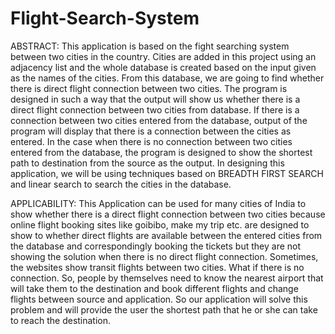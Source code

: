 # Flight-Search-System

ABSTRACT:
 This application is based on the fight searching system between two cities in the country. Cities are added in this project using an adjacency list and the whole database is created based on the input given as the names of the cities. From this database, we are going to find whether there is direct flight connection between two cities. The program is designed in such a way that the output will show us whether there is a direct flight connection between two cities from database. If there is a connection between two cities entered from the database, output of the program will display that there is a connection between the cities as entered. In the case when there is no connection between two cities entered from the database, the program is designed to show the shortest path to destination from the source as the output. In designing this application, we will be using techniques based on BREADTH FIRST SEARCH and linear search to search the cities in the database.

APPLICABILITY:
This Application can be used for many cities of India to show whether there is a direct flight connection between two cities because online flight booking sites like goibibo, make my trip etc. are designed   to show to whether direct flights are available between the entered cities from the database and correspondingly booking the tickets but they are not showing the solution when there is no direct flight connection. Sometimes, the websites show transit flights between two cities. What if there is no connection. So, people by themselves need to know the nearest airport that will take them to the destination and book different flights and change flights between source and application. So our application will solve this problem and will provide the user the shortest path that he or she can take to reach the destination. 
